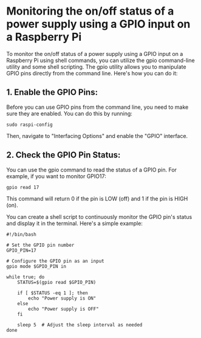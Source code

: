 # Monitoring the on/off status of a power supply using a GPIO input on a Raspberry Pi

To monitor the on/off status of a power supply using a GPIO input on a Raspberry Pi using shell commands, you can utilize the gpio command-line utility and some shell scripting. The gpio utility allows you to manipulate GPIO pins directly from the command line. Here's how you can do it:

## 1. Enable the GPIO Pins:
Before you can use GPIO pins from the command line, you need to make sure they are enabled. You can do this by running:

```
sudo raspi-config
```
Then, navigate to "Interfacing Options" and enable the "GPIO" interface.

## 2. Check the GPIO Pin Status:

You can use the gpio command to read the status of a GPIO pin. For example, if you want to monitor GPIO17:

```
gpio read 17
```
This command will return 0 if the pin is LOW (off) and 1 if the pin is HIGH (on).

You can create a shell script to continuously monitor the GPIO pin's status and display it in the terminal. Here's a simple example:

```
#!/bin/bash

# Set the GPIO pin number
GPIO_PIN=17

# Configure the GPIO pin as an input
gpio mode $GPIO_PIN in

while true; do
    STATUS=$(gpio read $GPIO_PIN)
    
    if [ $STATUS -eq 1 ]; then
        echo "Power supply is ON"
    else
        echo "Power supply is OFF"
    fi
    
    sleep 5  # Adjust the sleep interval as needed
done
```


